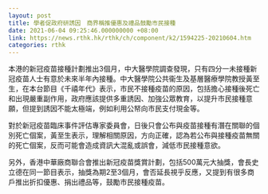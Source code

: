 ```yaml
---
layout: post
title: 學者促政府研誘因　商界稱推優惠及禮品鼓勵市民接種
date: 2021-06-04 09:25:46.000000000 +08:00
link: https://news.rthk.hk/rthk/ch/component/k2/1594225-20210604.htm
categories: rthk
---
```


本港的新冠疫苗接種計劃推出3個月，中大醫學院調查發現，只有四分一未接種新冠疫苗人士有意於未來半年內接種。中大醫學院公共衞生及基層醫療學院教授黃至生，在本台節目《千禧年代》表示，市民不接種疫苗的原因，包括擔心接種後死亡和出現嚴重副作用，政府應該提供多重誘因、加強公眾教育，以提升市民接種意願，但提到誘因不能太極端，例如利用公帑向市民支付現金等。

對於新冠疫苗臨床事件評估專家委員會，日後只會公布與疫苗接種有潛在關聯的個別死亡個案，黃至生表示，理解相關原因，方向正確，認為若公布與接種疫苗無關的死亡個案，反而可能會造成資訊大混亂或誤會，減低市民接種意欲。

另外，香港中華廠商聯合會推出新冠疫苗獎賞計劃，包括500萬元大抽獎，會長史立德在同一節目表示，抽獎為期2至3個月，會否延長視乎反應，又提到有很多商戶推出折扣優惠、捐出禮品等，鼓勵市民接種疫苗。
